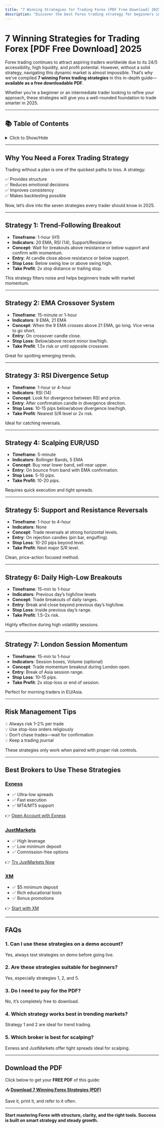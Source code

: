 ```yaml
---
title: "7 Winning Strategies for Trading Forex [PDF Free Download] 2025"
description: "Discover the best Forex trading strategy for beginners in 2025—step-by-step guide, risk management tips, broker recommendations, and a free PDF of 7 winning strategies. Start trading smarter today!"
---
```


# 7 Winning Strategies for Trading Forex [PDF Free Download] 2025

Forex trading continues to attract aspiring traders worldwide due to its 24/5 accessibility, high liquidity, and profit potential. However, without a solid strategy, navigating this dynamic market is almost impossible. That’s why we’ve compiled **7 winning Forex trading strategies** in this in-depth guide—**available as a free downloadable PDF**.

Whether you’re a beginner or an intermediate trader looking to refine your approach, these strategies will give you a well-rounded foundation to trade smarter in 2025.

---

## 📚 Table of Contents
<details>
<summary>Click to Show/Hide</summary>

1. [Why You Need a Forex Trading Strategy](#why-you-need-a-forex-trading-strategy)  
2. [Strategy 1: Trend-Following Breakout](#strategy-1-trend-following-breakout)  
3. [Strategy 2: EMA Crossover System](#strategy-2-ema-crossover-system)  
4. [Strategy 3: RSI Divergence Setup](#strategy-3-rsi-divergence-setup)  
5. [Strategy 4: Scalping EUR/USD](#strategy-4-scalping-eurusd)  
6. [Strategy 5: Support and Resistance Reversals](#strategy-5-support-and-resistance-reversals)  
7. [Strategy 6: Daily High-Low Breakouts](#strategy-6-daily-high-low-breakouts)  
8. [Strategy 7: London Session Momentum](#strategy-7-london-session-momentum)  
9. [Risk Management Tips](#risk-management-tips)  
10. [Best Brokers to Use These Strategies](#best-brokers-to-use-these-strategies)  
11. [FAQs](#faqs)  
12. [Download the PDF](#download-the-pdf)

</details>

---

## Why You Need a Forex Trading Strategy

Trading without a plan is one of the quickest paths to loss. A strategy:

✅ Provides structure  
✅ Reduces emotional decisions  
✅ Improves consistency  
✅ Makes backtesting possible

Now, let’s dive into the seven strategies every trader should know in 2025.

---

## Strategy 1: Trend-Following Breakout

- **Timeframe**: 1-hour (H1)  
- **Indicators**: 20 EMA, RSI (14), Support/Resistance  
- **Concept**: Wait for breakouts above resistance or below support and confirm with momentum.  
- **Entry**: At candle close above resistance or below support.  
- **Stop Loss**: Below swing low or above swing high.  
- **Take Profit**: 2x stop distance or trailing stop.

This strategy filters noise and helps beginners trade with market momentum.

---

## Strategy 2: EMA Crossover System

- **Timeframe**: 15-minute or 1-hour  
- **Indicators**: 9 EMA, 21 EMA  
- **Concept**: When the 9 EMA crosses above 21 EMA, go long. Vice versa to go short.  
- **Entry**: On crossover candle close.  
- **Stop Loss**: Below/above recent minor low/high.  
- **Take Profit**: 1.5x risk or until opposite crossover.

Great for spotting emerging trends.

---

## Strategy 3: RSI Divergence Setup

- **Timeframe**: 1-hour or 4-hour  
- **Indicators**: RSI (14)  
- **Concept**: Look for divergence between RSI and price.  
- **Entry**: After confirmation candle in divergence direction.  
- **Stop Loss**: 10-15 pips below/above divergence low/high.  
- **Take Profit**: Nearest S/R level or 2x risk.

Ideal for catching reversals.

---

## Strategy 4: Scalping EUR/USD

- **Timeframe**: 5-minute  
- **Indicators**: Bollinger Bands, 5 EMA  
- **Concept**: Buy near lower band, sell near upper.  
- **Entry**: On bounce from band with EMA confirmation.  
- **Stop Loss**: 5-10 pips.  
- **Take Profit**: 10-20 pips.

Requires quick execution and tight spreads.

---

## Strategy 5: Support and Resistance Reversals

- **Timeframe**: 1-hour to 4-hour  
- **Indicators**: None  
- **Concept**: Trade reversals at strong horizontal levels.  
- **Entry**: On rejection candles (pin bar, engulfing).  
- **Stop Loss**: 10-20 pips beyond level.  
- **Take Profit**: Next major S/R level.

Clean, price-action focused method.

---

## Strategy 6: Daily High-Low Breakouts

- **Timeframe**: 15-min to 1-hour  
- **Indicators**: Previous day’s high/low levels  
- **Concept**: Trade breakouts of daily ranges.  
- **Entry**: Break and close beyond previous day’s high/low.  
- **Stop Loss**: Inside previous day’s range.  
- **Take Profit**: 1.5–2x risk.

Highly effective during high volatility sessions.

---

## Strategy 7: London Session Momentum

- **Timeframe**: 15-min to 1-hour  
- **Indicators**: Session boxes, Volume (optional)  
- **Concept**: Trade momentum breakout during London open.  
- **Entry**: Break of Asia session range.  
- **Stop Loss**: 10–15 pips.  
- **Take Profit**: 2x stop-loss or end of session.

Perfect for morning traders in EU/Asia.

---

## Risk Management Tips

💡 Always risk 1–2% per trade  
💡 Use stop-loss orders religiously  
💡 Don’t chase trades—wait for confirmation  
💡 Keep a trading journal

These strategies only work when paired with proper risk controls.

---

## Best Brokers to Use These Strategies

### [Exness](https://one.exnesstrack.org/a/english23)
- ✅ Ultra-low spreads  
- ✅ Fast execution  
- ✅ MT4/MT5 support

👉 [Open Account with Exness](https://one.exnesstrack.org/a/english23)

### [JustMarkets](https://one.justmarkets.link/a/79iqw0j6nj)
- ✅ High leverage  
- ✅ Low minimum deposit  
- ✅ Commission-free options

👉 [Try JustMarkets Now](https://one.justmarkets.link/a/79iqw0j6nj)

### [XM](https://clicks.pipaffiliates.com/c?c=589901&l=en&p=0)
- ✅ $5 minimum deposit  
- ✅ Rich educational tools  
- ✅ Bonus promotions

👉 [Start with XM](https://clicks.pipaffiliates.com/c?c=589901&l=en&p=0)

---

## FAQs

### 1. Can I use these strategies on a demo account?
Yes, always test strategies on demo before going live.

### 2. Are these strategies suitable for beginners?
Yes, especially strategies 1, 2, and 5.

### 3. Do I need to pay for the PDF?
No, it’s completely free to download.

### 4. Which strategy works best in trending markets?
Strategy 1 and 2 are ideal for trend trading.

### 5. Which broker is best for scalping?
Exness and JustMarkets offer tight spreads ideal for scalping.

---

## Download the PDF

Click below to get your **FREE PDF** of this guide:

📥 **[Download 7 Winning Forex Strategies (PDF)](#)**

Save it, print it, and refer to it often.

---

**Start mastering Forex with structure, clarity, and the right tools. Success is built on smart strategy and steady growth.**
